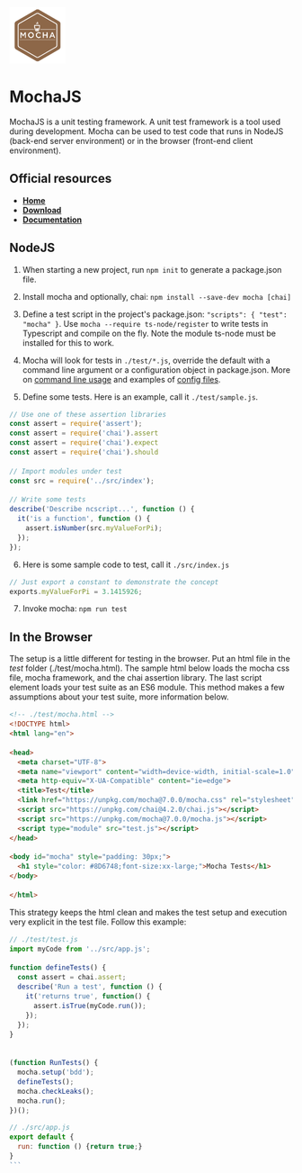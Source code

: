 <p align="left"><img src="../img/logo_mocha.png" width="100px" height="100px"></p>

# MochaJS

MochaJS is a unit testing framework.  A unit test framework is a tool used during development.  Mocha can be used to test code that runs in NodeJS (back-end server environment) or in the browser (front-end client environment).

## Official resources

- **[Home](https://mochajs.org/)**
- **[Download](https://www.npmjs.com/package/mocha)**
- **[Documentation](https://mochajs.org/#table-of-contents)**

## NodeJS

1. When starting a new project, run `npm init` to generate a package.json file.
2. Install mocha and optionally, chai: `npm install --save-dev mocha [chai]`
3. Define a test script in the project's package.json: `"scripts": { "test": "mocha" }`. Use `mocha --require ts-node/register` to write tests in Typescript and compile on the fly. Note the module ts-node must be installed for this to work.
4. Mocha will look for tests in `./test/*.js`, override the default with a command line argument or a configuration object in package.json.  More on [command line usage](https://mochajs.org/#command-line-usage) and examples of [config files](https://github.com/mochajs/mocha/tree/master/example/config).

5. Define some tests.  Here is an example, call it `./test/sample.js`.
```javascript
// Use one of these assertion libraries
const assert = require('assert');
const assert = require('chai').assert
const assert = require('chai').expect
const assert = require('chai').should

// Import modules under test
const src = require('../src/index');

// Write some tests
describe('Describe ncscript...', function () {
  it('is a function', function () {
    assert.isNumber(src.myValueForPi);
  });
});
```

6. Here is some sample code to test, call it `./src/index.js`
```javascript
// Just export a constant to demonstrate the concept
exports.myValueForPi = 3.1415926;
```
7. Invoke mocha: `npm run test`


## In the Browser

The setup is a little different for testing in the browser.  Put an html file in the *test* folder (./test/mocha.html).  The sample html below loads the mocha css file, mocha framework, and the chai assertion library.  The last script element loads your test suite as an ES6 module.  This method makes a few assumptions about your test suite, more information below.

```html
<!-- ./test/mocha.html -->
<!DOCTYPE html>
<html lang="en">

<head>
  <meta charset="UTF-8">
  <meta name="viewport" content="width=device-width, initial-scale=1.0">
  <meta http-equiv="X-UA-Compatible" content="ie=edge">
  <title>Test</title>
  <link href="https://unpkg.com/mocha@7.0.0/mocha.css" rel="stylesheet" />
  <script src="https://unpkg.com/chai@4.2.0/chai.js"></script>
  <script src="https://unpkg.com/mocha@7.0.0/mocha.js"></script>
  <script type="module" src="test.js"></script>
</head>

<body id="mocha" style="padding: 30px;">
  <h1 style="color: #8D6748;font-size:xx-large;">Mocha Tests</h1>
</body>

</html>
```

This strategy keeps the html clean and makes the test setup and execution very explicit in the test file.  Follow this example:

```javascript
// ./test/test.js
import myCode from '../src/app.js';

function defineTests() {
  const assert = chai.assert;
  describe('Run a test', function () {
    it('returns true', function() {
      assert.isTrue(myCode.run());
    });
  });
}


(function RunTests() {
  mocha.setup('bdd');
  defineTests();
  mocha.checkLeaks();
  mocha.run();
})();

```

````javascript
// ./src/app.js
export default {
  run: function () {return true;}
}
```
